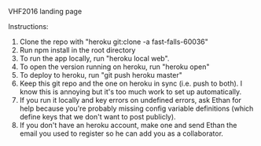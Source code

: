 VHF2016 landing page

Instructions:
1. Clone the repo with "heroku git:clone -a fast-falls-60036"
2. Run npm install in the root directory
3. To run the app locally, run "heroku local web".
4. To open the version running on heroku, run "heroku open"
5. To deploy to heroku, run "git push heroku master"
6. Keep this git repo and the one on heroku in sync (i.e. push to both). I know this is annoying but it's too much work to set up automatically.
7. If you run it locally and key errors on undefined errors, ask Ethan for help because you're probably missing config variable definitions (which define keys that we don't want to post publicly).
8. If you don't have an heroku account, make one and send Ethan the email you used to register so he can add you as a collaborator.
